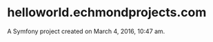 helloworld.echmondprojects.com
==============================

A Symfony project created on March 4, 2016, 10:47 am.
